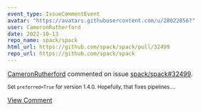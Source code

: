 ```yaml
---
event_type: IssueCommentEvent
avatar: "https://avatars.githubusercontent.com/u/28022856?"
user: CameronRutherford
date: 2022-10-13
repo_name: spack/spack
html_url: https://github.com/spack/spack/pull/32499
repo_url: https://github.com/spack/spack
---
```


<a href='https://github.com/CameronRutherford' target='_blank'>CameronRutherford</a> commented on issue <a href='https://github.com/spack/spack/pull/32499' target='_blank'>spack/spack#32499</a>.

<small>Set `preferred=True` for version 1.4.0. Hopefully, that fixes pipelines....</small>

<a href='https://github.com/spack/spack/pull/32499' target='_blank'>View Comment</a>